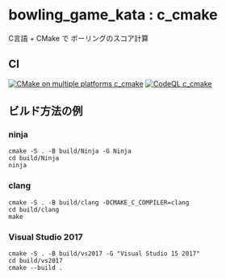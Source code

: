 # bowling_game_kata : c_cmake

C言語 + CMake で ボーリングのスコア計算

## CI

[![CMake on multiple platforms c_cmake](https://github.com/steelpipe75/bowling_game_kata/actions/workflows/cmake-multi-platform_c_make.yml/badge.svg)](https://github.com/steelpipe75/bowling_game_kata/actions/workflows/cmake-multi-platform_c_make.yml)
[![CodeQL c_cmake](https://github.com/steelpipe75/bowling_game_kata/actions/workflows/codeql_c_cmake.yml/badge.svg)](https://github.com/steelpipe75/bowling_game_kata/actions/workflows/codeql_c_cmake.yml)

## ビルド方法の例

### ninja
```
cmake -S . -B build/Ninja -G Ninja
cd build/Ninja
ninja
```

### clang
```
cmake -S . -B build/clang -DCMAKE_C_COMPILER=clang
cd build/clang
make
```

### Visual Studio 2017
```
cmake -S . -B build/vs2017 -G "Visual Studio 15 2017"
cd build/vs2017
cmake --build .
```
